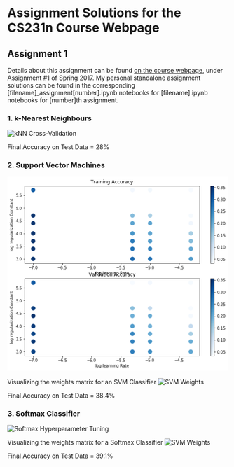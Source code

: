 Assignment Solutions for the CS231n Course Webpage
=======

## Assignment 1

Details about this assignment can be found [on the course webpage](http://cs231n.github.io/), under Assignment #1 of Spring 2017. My personal standalone assignment solutions can be found in the corresponding [filename]_assignment[number].ipynb notebooks for [filename].ipynb notebooks for [number]th assignment.

### 1. k-Nearest Neighbours
![kNN Cross-Validation](https://github.com/shreyaspadhy/CS231n/Figures/blob/master/k-Nearest%20Neighbours.png)

Final Accuracy on Test Data = 28%


### 2. Support Vector Machines
![SVM Hyperparameter Tuning](https://github.com/shreyaspadhy/CS231n/blob/master/svm_hyperparameter.png)

Visualizing the weights matrix for an SVM Classifier
![SVM Weights](https://github.com/shreyaspadhy/CS231n/Figures/blob/master/svm_weights.png)

Final Accuracy on Test Data = 38.4%


### 3. Softmax Classifier
![Softmax Hyperparameter Tuning](https://github.com/shreyaspadhy/CS231n/Figures/blob/master/sm_hyperparameter.png)

Visualizing the weights matrix for a Softmax Classifier
![SVM Weights](https://github.com/shreyaspadhy/CS231n/Figures/blob/master/sm_weights.png)

Final Accuracy on Test Data = 39.1%

